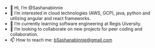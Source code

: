 - 👋 Hi, I’m @Sashanabinnie
- 👀 I’m interested in cloud technologies (AWS, GCP), java, python and utilizing angular and react frameworks.
- 🌱 I’m currently learning software engineering at Regis Uiversity.
- 💞️ I’m looking to collaborate on new projects for peer coding and collaboration.
- 📫 How to reach me: bSashanabinnie@gmail.com

<!---
Sashanabinnie/Sashanabinnie is a ✨ special ✨ repository because its `README.md` (this file) appears on your GitHub profile.
You can click the Preview link to take a look at your changes.
--->
